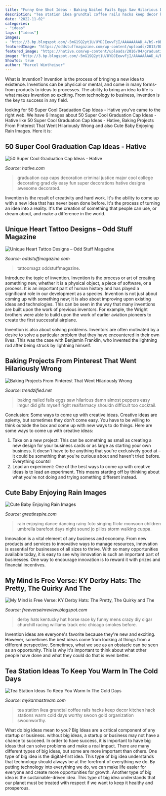 ```yaml
---
title: "Funny One Shot Ideas - Baking Nailed Fails Eggs Saw Hilarious Damn Almost Peppers Easy Imgur Did Gifs Myself Right Realfarmacy Shouldn Difficult Too Cocktail"
description: "Tea station ikea grundtal coffee rails hacks keep decor kitchen hack stations warm cold days worthy swoon gold organization swoonworthy"
date: "2022-11-02"
categories:
- "ideas"
tags: ["ideas"]
images:
- "http://3.bp.blogspot.com/-5mG1SQ2yt1U/UYDJEewvFjI/AAAAAAAAD_4/bS-r8BZFgok/s1600/Kentucky_Derby_hats_11_t607.jpg"
featuredImage: "https://oddstuffmagazine.com/wp-content/uploads/2013/08/Heart-tattoo-designs-4-532x800.jpg"
featured_image: "https://hative.com/wp-content/uploads/2016/04/graduation-caps/41-super-cool-graduation-cap-ideas.jpg"
image: "http://3.bp.blogspot.com/-5mG1SQ2yt1U/UYDJEewvFjI/AAAAAAAAD_4/bS-r8BZFgok/s1600/Kentucky_Derby_hats_11_t607.jpg"
ShowToc: true
author: "Marcel Wintheiser"
---
```



What is Invention?
Invention is the process of bringing a new idea to existence. Inventions can be physical or mental, and come in many forms- from products to ideas to processes. The ability to bring an idea to life is what makes Invention so exciting. From technology to business, invention is the key to success in any field.

	

		
looking for 50 Super Cool Graduation Cap Ideas - Hative you've came to the right web. We have 6 Images about 50 Super Cool Graduation Cap Ideas - Hative like 50 Super Cool Graduation Cap Ideas - Hative, Baking Projects From Pinterest That Went Hilariously Wrong and also Cute Baby Enjoying Rain Images. Here it is:
		
    
## 50 Super Cool Graduation Cap Ideas - Hative

<img loading=lazy src="https://hative.com/wp-content/uploads/2016/04/graduation-caps/41-super-cool-graduation-cap-ideas.jpg" onerror="this.onerror=null;this.src='https://tse1.mm.bing.net/th?id=OIP.QstYom7PbX1hteAdxmhTuQHaJ4&amp;pid=15.1';" alt="50 Super Cool Graduation Cap Ideas - Hative">

_Source: hative.com_

>graduation cap caps decoration criminal justice major cool college decorating grad diy easy fun super decorations hative designs awesome decorated. 

	

Invention is the result of creativity and hard work. It's the ability to come up with a new idea that has never been done before. It's the process of turning an idea into a reality. It's the creation of something that people can use, or dream about, and make a difference in the world.

    
## Unique Heart Tattoo Designs – Odd Stuff Magazine

<img loading=lazy src="https://oddstuffmagazine.com/wp-content/uploads/2013/08/Heart-tattoo-designs-4-532x800.jpg" onerror="this.onerror=null;this.src='https://tse4.mm.bing.net/th?id=OIP.n4Ew6oQK4kmHC_Ior7yHLQHaLI&amp;pid=15.1';" alt="Unique Heart Tattoo Designs – Odd Stuff Magazine">

_Source: oddstuffmagazine.com_

>tattoomagz oddstuffmagazine. 

	

Introduce the topic of invention.
Invention is the process or art of creating something new, whether it is a physical object, a piece of software, or a process. It is an important part of human history and has played a significant role in our development as a species.
Invention is not just about coming up with something new; it is also about improving upon existing ideas and technologies. This can be seen in the way that many inventions are built upon the work of previous inventors. For example, the Wright brothers were able to build upon the work of earlier aviation pioneers to create the first successful airplane.

Invention is also about solving problems. Inventors are often motivated by a desire to solve a particular problem that they have encountered in their own lives. This was the case with Benjamin Franklin, who invented the lightning rod after being struck by lightning himself.

    
## Baking Projects From Pinterest That Went Hilariously Wrong

<img loading=lazy src="https://www.trendzified.net/wp-content/uploads/2014/07/baking-pinterest.jpg" onerror="this.onerror=null;this.src='https://tse4.mm.bing.net/th?id=OIP.YddwI0H-LASAiyimIcE6cAHaD4&amp;pid=15.1';" alt="Baking Projects From Pinterest That Went Hilariously Wrong">

_Source: trendzified.net_

>baking nailed fails eggs saw hilarious damn almost peppers easy imgur did gifs myself right realfarmacy shouldn difficult too cocktail. 

	

Conclusion: Some ways to come up with creative ideas.
Creative ideas are aplenty, but sometimes they don't come easy. You have to be willing to think outside the box and come up with new ways to do things. Here are some ways to come up with creative ideas: 
1. Take on a new project: This can be something as small as creating a new design for your business cards or as large as starting your own business. It doesn't have to be anything that you're exclusively good at – it could be something that you're curious about and haven't tried before. Everything counts! 
2. Lead an experiment: One of the best ways to come up with creative ideas is to lead an experiment. This means starting off by thinking about what you're not doing and trying something different instead.

    
## Cute Baby Enjoying Rain Images

<img loading=lazy src="https://greatinspire.com/wp-content/uploads/2017/03/Cute-Baby-Enjoying-Rain-Images-5.jpg" onerror="this.onerror=null;this.src='https://tse4.mm.bing.net/th?id=OIP.rHP3E_3RI4g_15PpO98ztgHaHa&amp;pid=15.1';" alt="Cute Baby Enjoying Rain Images">

_Source: greatinspire.com_

>rain enjoying dance dancing rainy foto singing flickr monsoon children umbrella barefoot days night sound jo pillos storm walking cuppa. 

	

Innovation is a vital element of any business and economy. From new products and services to innovative ways to manage resources, innovation is essential for businesses of all sizes to thrive. With so many opportunities available today, it is easy to see why innovation is such an important part of businesses. One way to encourage innovation is to reward it with prizes and financial incentives.

    
## My Mind Is Free Verse: KY Derby Hats: The Pretty, The Quirky And The

<img loading=lazy src="http://3.bp.blogspot.com/-5mG1SQ2yt1U/UYDJEewvFjI/AAAAAAAAD_4/bS-r8BZFgok/s1600/Kentucky_Derby_hats_11_t607.jpg" onerror="this.onerror=null;this.src='https://tse3.mm.bing.net/th?id=OIP.htybE8pMd7fd2iO9In9Z3wHaKM&amp;pid=15.1';" alt="My Mind is Free Verse: KY Derby Hats: The Pretty, The Quirky and The">

_Source: freeverseinreview.blogspot.com_

>derby hats kentucky hat horse race ky funny mens crazy diy cigar churchill racing williams track eric chicago smokes before. 

	

Invention ideas are everyone's favorite because they're new and exciting. However, sometimes the best ideas come from looking at things from a different perspective. Sometimes, what we see as an obstacle can be seen as an opportunity. This is why it's important to think about what other people have done and what they could do that is even better.

    
## Tea Station Ideas To Keep You Warm In The Cold Days

<img loading=lazy src="https://mykarmastream.com/wp-content/uploads/2017/09/tea-station-6.jpg" onerror="this.onerror=null;this.src='https://tse3.mm.bing.net/th?id=OIP.YGWZ1DZq4keGEZxgCJt1TgHaLH&amp;pid=15.1';" alt="Tea Station Ideas To Keep You Warm In The Cold Days">

_Source: mykarmastream.com_

>tea station ikea grundtal coffee rails hacks keep decor kitchen hack stations warm cold days worthy swoon gold organization swoonworthy. 

	

What do big ideas mean to you?
Big Ideas are a critical component of any startup or business. without big ideas, a startup or business may not have a chance to succeed. In order to have success, it is important to have big ideas that can solve problems and make a real impact. There are many different types of big ideas, but some are more important than others.
One type of big idea is the digital-first idea. This type of big idea understands that technology should always be at the forefront of everything we do. By putting technology into everything we do, we can make life easier for everyone and create more opportunities for growth. Another type of big idea is the sustainable-driven idea. This type of big idea understands that our planet must be treated with respect if we want to keep it healthy and prosperous.

